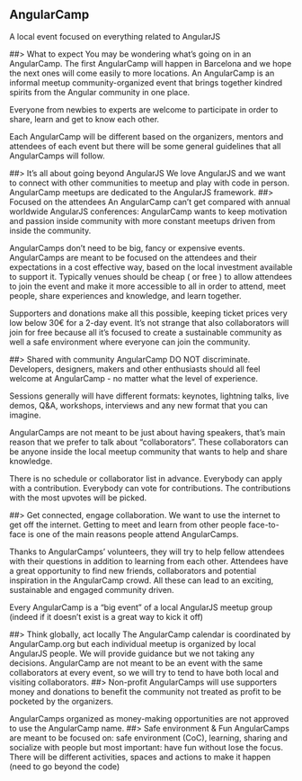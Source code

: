 ## AngularCamp

A local event focused on everything related to AngularJS

##> What to expect
You may be wondering what’s going on in an AngularCamp. The first AngularCamp will happen in Barcelona and we hope the next ones will come easily to more locations. An AngularCamp is an informal meetup community-organized event that brings together kindred spirits from the Angular community in one place.

Everyone from newbies to experts are welcome to participate in order to share, learn and get to know each other.

Each AngularCamp will be different based on the organizers, mentors and attendees of each event but there will be some general guidelines that all AngularCamps will follow.

##> It’s all about going beyond AngularJS 
We love AngularJS and we want to connect with other communities  to meetup and play with code in person. AngularCamp meetups are dedicated to the AngularJS framework.
##> Focused on the attendees
An AngularCamp can’t get compared with annual worldwide AngularJS conferences: AngularCamp wants to keep motivation and passion inside community with more constant meetups driven from inside the community.

AngularCamps don’t need to be big, fancy or expensive events. AngularCamps are meant to be focused on the attendees and their expectations  in a cost effective way, based on the local investment available to support it. Typically venues should be cheap ( or free ) to allow attendees to join the event and make it more accessible to all in order to attend, meet people, share experiences and knowledge, and learn together.

Supporters and donations make all this possible, keeping ticket prices very low below 30€ for a 2-day event. It’s not strange that also collaborators will join for free because all it’s focused to create a sustainable community as well a safe environment where everyone can join the community.

##> Shared with community
AngularCamp DO NOT discriminate. Developers, designers, makers and other enthusiasts should all feel welcome at AngularCamp - no matter what the level of experience.

Sessions generally will have different formats: keynotes, lightning talks, live demos, Q&A, workshops, interviews and any new format that you can imagine.

AngularCamps are not meant to be just about having speakers, that’s main reason that we prefer to talk about “collaborators”. These collaborators can be anyone inside the local meetup community that wants to help and share knowledge.

There is no schedule or collaborator list in advance. Everybody can apply with a contribution. Everybody can vote for contributions. The contributions with the most upvotes will be picked.

##> Get connected, engage collaboration.
We want to use the internet to get off the internet. Getting to meet and learn from other people face-to-face is one of the main reasons people attend AngularCamps.

Thanks to AngularCamps’ volunteers, they  will try to help fellow attendees with their questions in addition to learning from each other. Attendees have a great opportunity to find new friends, collaborators and potential inspiration in the AngularCamp crowd. All these can lead to an exciting, sustainable and engaged community driven.

Every AngularCamp is a “big event” of a local AngularJS meetup group (indeed if it doesn’t exist is a great way to kick it off)
 
##> Think globally, act locally
The AngularCamp calendar is coordinated by AngularCamp.org but each individual meetup is organized by local AngularJS people. We will provide guidance but we not taking any decisions. AngularCamp are not meant to be an event with the same collaborators at every event, so we will try to tend to have both local and visiting collaborators. 
##> Non-profit
AngularCamps will use supporters money and donations to benefit the community not treated as profit to be pocketed by the organizers. 

AngularCamps organized as money-making opportunities are not approved to use the AngularCamp name.
##> Safe environment & Fun
AngularCamps are meant to be focused on: safe environment (CoC), learning, sharing and socialize with people but most important: have fun without lose the focus. There will be different activities, spaces and actions to make it happen (need to go beyond the code) 
